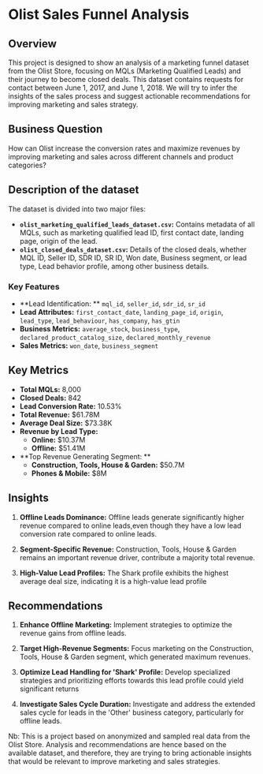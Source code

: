 # Olist Sales Funnel Analysis

## Overview
 This project is designed to show an analysis of a marketing funnel dataset from the Olist Store, focusing on MQLs (Marketing Qualified Leads) and their journey to become closed deals. This dataset contains requests for contact between June 1, 2017, and June 1, 2018. We will try to infer the insights of the sales process and suggest actionable recommendations for improving marketing and sales strategy.

## Business Question
How can Olist increase the conversion rates and maximize revenues by improving marketing and sales across different channels and product categories?

## Description of the dataset
The dataset is divided into two major files:

- **`olist_marketing_qualified_leads_dataset.csv`:** Contains metadata of all MQLs, such as marketing qualified lead ID, first contact date, landing page, origin of the lead.
- **`olist_closed_deals_dataset.csv`:** Details of the closed deals, whether MQL ID, Seller ID, SDR ID, SR ID, Won date, Business segment, or lead type, Lead behavior profile, among other business details.

### Key Features
- **Lead Identification: ** `mql_id`, `seller_id`, `sdr_id`, `sr_id`
- **Lead Attributes:** `first_contact_date`, `landing_page_id`, `origin`, `lead_type`, `lead_behaviour`, `has_company`, `has_gtin`
- **Business Metrics:** `average_stock`, `business_type`, `declared_product_catalog_size`, `declared_monthly_revenue`
- **Sales Metrics:** `won_date`, `business_segment`

## Key Metrics
- **Total MQLs:** 8,000
- **Closed Deals:** 842
- **Lead Conversion Rate:** 10.53%
- **Total Revenue:** $61.78M
- **Average Deal Size:** $73.38K
- **Revenue by Lead Type:**
  - **Online:** $10.37M
  - **Offline:** $51.41M
- **Top Revenue Generating Segment: **
  - **Construction, Tools, House & Garden:** $50.7M
  - **Phones & Mobile:** $8M

## Insights
1. **Offline Leads Dominance:**
    Offline leads generate significantly higher revenue compared to online leads,even though they have a low lead conversion rate compared to online leads.
2. **Segment-Specific Revenue:**
    Construction, Tools, House & Garden remains an important revenue driver, contribute a majority total revenue.

3. **High-Value Lead Profiles:**
   The Shark profile exhibits the highest average deal size, indicating it is a high-value lead profile

## Recommendations
1. **Enhance Offline Marketing:**
   Implement strategies to optimize the revenue gains from offline leads.

2. **Target High-Revenue Segments:**
   Focus marketing on the Construction, Tools, House & Garden segment, which generated maximum revenues.

3. **Optimize Lead Handling for 'Shark' Profile:**
   Develop specialized strategies and prioritizing efforts towards this lead profile could yield significant returns

5. **Investigate Sales Cycle Duration:**
   Investigate and address the extended sales cycle for leads in the 'Other' business category, particularly for offline leads.



Nb: This is a project based on anonymized and sampled real data from the Olist Store. Analysis and recommendations are hence based on the available dataset, and therefore, they are trying to bring actionable insights that would be relevant to improve marketing and sales strategies.
